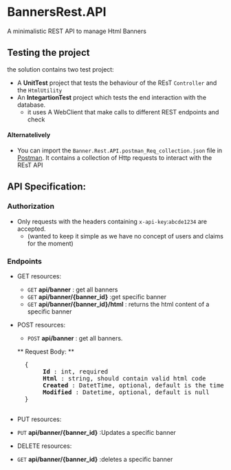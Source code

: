 # BannersRest.API
A minimalistic REST API to manage Html Banners


## Testing the project 

the solution contains two test project:
 - A __UnitTest__ project that tests the behaviour of the REsT ``Controller`` and the `HtmlUtility`
 - An __IntegartionTest__ project which tests the end interaction with the database. 
   * it uses A WebClient that make calls to different REST endpoints and check 
 
 #### Alternatelively 
- You can import the ``Banner.Rest.API.postman_Req_collection.json`` file in [Postman](https://www.getpostman.com/).
It contains a collection of Http requests to interact with the REsT API 


## API Specification:

### Authorization

- Only requests with the headers containing `x-api-key`:`abcde1234` are accepted. 
  * (wanted to keep it simple as we have no concept of users and claims for the moment)

### Endpoints

- GET resources:

   - ``GET`` **api/banner**    : get all banners
   - ``GET`` **api/banner/{banner_id}** :get specific banner 
   - ``GET`` **api/banner/{banner_id}/html** : returns the html content of a specific banner 


- POST resources:

   - ``POST`` **api/banner**    : get all banners.

    ** Request Body: **

    <pre>
    {
        <b> Id </b>: int, required
        <b> Html </b>: string, should contain valid html code
        <b> Created </b>: DatetTime, optional, default is the timestamp of the object creation
        <b> Modified </b>: Datetime, optional, default is null
    }
    </pre>

- PUT resources:

- ``PUT`` **api/banner/{banner_id}** :Updates a specific banner 


- DELETE resources:

- ``GET`` **api/banner/{banner_id}** :deletes a specific banner

